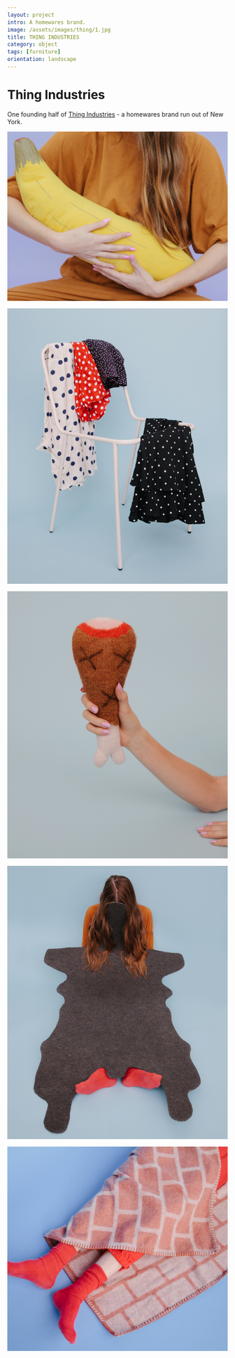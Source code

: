 ```yaml
---
layout: project
intro: A homewares brand.  
image: /assets/images/thing/1.jpg
title: THING INDUSTRIES
category: object
tags: [furniture]
orientation: landscape
---
```


# Thing Industries

One founding half of [Thing Industries](https://www.thingindustries.com/ "Thing Industries") - a homewares brand run out of New York. 

![](/assets/images/thing/1.jpg)

![](/assets/images/thing/2.jpg)

![](/assets/images/thing/3.jpg)

![](/assets/images/thing/4.jpg)

![](/assets/images/thing/5.jpg)



